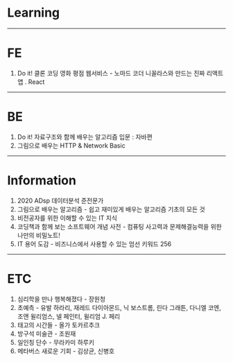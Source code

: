 # Learning

<List of Read Books>

--------------------------------
# FE
  
1. Do it! 클론 코딩 영화 평점 웹서비스 - 노마드 코더 니꼴라스와 만드는 진짜 리액트 앱
 . React 

--------------------------------
# BE
  
1. Do it! 자료구조와 함께 배우는 알고리즘 입문 : 자바편
2. 그림으로 배우는 HTTP & Network Basic
  
--------------------------------
# Information
  
1. 2020 ADsp 데이터분석 준전문가
2. 그림으로 배우는 알고리즘 - 쉽고 재미있게 배우는 알고리즘 기초의 모든 것
3. 비전공자를 위한 이해할 수 있는 IT 지식 
4. 코딩책과 함께 보는 소프트웨어 개념 사전 - 컴퓨팅 사고력과 문제해결능력을 위한 나만의 비밀노트!
5. IT 용어 도감 - 비즈니스에서 사용할 수 있는 엄선 키워드 256 

--------------------------------
# ETC
  
1. 심리학을 만나 행복해졌다 - 장원청
2. 초예측 - 유발 하라리, 재레드 다이아몬드, 닉 보스트롬, 린다 그래튼, 다니엘 코엔, 조앤 윌리엄스, 넬 페인터, 윌리엄 J. 페리
3. 태고의 시간들 - 올가 토카르추크
4. 방구석 미술관 - 조원재
5. 일인칭 단수 - 무라카미 하루키
6. 메타버스 새로운 기회 - 김상균, 신병호 
